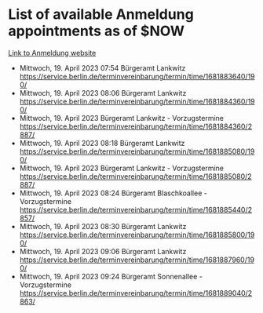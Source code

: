 # List of available Anmeldung appointments as of $NOW
[Link to Anmeldung website](https://service.berlin.de/terminvereinbarung/termin/tag.php?termin=1&anliegen[]=120686&dienstleisterlist=122210,122217,327316,122219,327312,122227,327314,122231,327346,122243,327348,122254,122252,329742,122260,329745,122262,329748,122271,327278,122273,327274,122277,327276,330436,122280,327294,122282,327290,122284,327292,122291,327270,122285,327266,122286,327264,122296,327268,150230,329760,122297,327286,122294,327284,122312,329763,122314,329775,122304,327330,122311,327334,122309,327332,317869,122281,327352,122279,329772,122283,122276,327324,122274,327326,122267,329766,122246,327318,122251,327320,122257,327322,122208,327298,122226,327300&herkunft=http%3A%2F%2Fservice.berlin.de%2Fdienstleistung%2F120686%2F)
- Mittwoch, 19. April 2023 07:54 Bürgeramt Lankwitz https://service.berlin.de/terminvereinbarung/termin/time/1681883640/190/
- Mittwoch, 19. April 2023 08:06 Bürgeramt Lankwitz https://service.berlin.de/terminvereinbarung/termin/time/1681884360/190/
- Mittwoch, 19. April 2023  Bürgeramt Lankwitz - Vorzugstermine https://service.berlin.de/terminvereinbarung/termin/time/1681884360/2887/
- Mittwoch, 19. April 2023 08:18 Bürgeramt Lankwitz https://service.berlin.de/terminvereinbarung/termin/time/1681885080/190/
- Mittwoch, 19. April 2023  Bürgeramt Lankwitz - Vorzugstermine https://service.berlin.de/terminvereinbarung/termin/time/1681885080/2887/
- Mittwoch, 19. April 2023 08:24 Bürgeramt Blaschkoallee - Vorzugstermine https://service.berlin.de/terminvereinbarung/termin/time/1681885440/2857/
- Mittwoch, 19. April 2023 08:30 Bürgeramt Lankwitz https://service.berlin.de/terminvereinbarung/termin/time/1681885800/190/
- Mittwoch, 19. April 2023 09:06 Bürgeramt Lankwitz https://service.berlin.de/terminvereinbarung/termin/time/1681887960/190/
- Mittwoch, 19. April 2023 09:24 Bürgeramt Sonnenallee - Vorzugstermine https://service.berlin.de/terminvereinbarung/termin/time/1681889040/2863/
